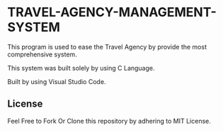 # TRAVEL-AGENCY-MANAGEMENT-SYSTEM

This program is used to ease the Travel Agency by provide the most comprehensive system.

This system was built solely by using C Language.

Built by using Visual Studio Code.

## License
Feel Free to Fork Or Clone this repository by adhering to MIT License. 


